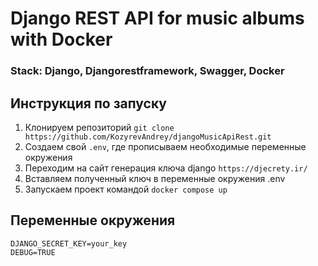 # Django REST API for music albums with Docker

### Stack: Django, Djangorestframework, Swagger, Docker

## Инструкция по запуску

1. Клонируем репозиторий `git clone https://github.com/KozyrevAndrey/djangoMusicApiRest.git`
2. Создаем свой `.env`, где прописываем необходимые переменные окружения
3. Переходим на сайт генерация ключа django `https://djecrety.ir/`
4. Вставляем полученный ключ в переменные окружения .env
3. Запускаем проект командой `docker compose up`

## Переменные окружения 
```
DJANGO_SECRET_KEY=your_key
DEBUG=TRUE
```

